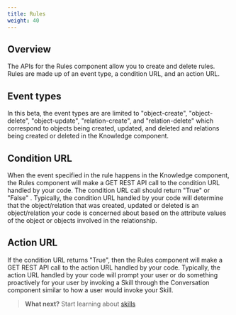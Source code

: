 ```yaml
---
title: Rules 
weight: 40
---
```


## Overview

The APIs for the Rules component allow you to create and delete rules.  Rules are made up of an event type, a condition URL, and an action URL.  

## Event types
In this beta, the event types are are limited to "object-create", "object-delete", "object-update", "relation-create", and "relation-delete" which correspond to objects being created, updated, and deleted and relations being created or deleted in the Knowledge component.  

## Condition URL

When the event specified in the rule happens in the Knowledge component, the Rules component will make a GET REST API call to the condition URL handled by your code. The condition URL call should return "True" or "False" .  Typically, the condition URL handled by your code will determine that the object/relation that was created, updated or deleted is an object/relation your code is concerned about based on the attribute values of the object or objects involved in the relationship.  

## Action URL

If the condition URL returns "True", then the Rules component will make a GET REST API call to the action URL handled by your code.  Typically, the action URL handled by your code will prompt your user or do something proactively for your user by invoking a Skill through the Conversation component similar to how a user would invoke your Skill.

>**What next?**  Start learning about [skills]({{site.baseurl}}/expertise/what-are-they)
